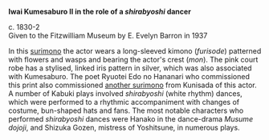 **Iwai Kumesaburo II in the role of a _shirabyoshi_ dancer**

c. 1830-2    
Given to the Fitzwilliam Museum by E. Evelyn Barron in 1937

In this [surimono](/themes/surimono-and-special-printing-effects) the actor wears a long-sleeved kimono (_furisode_) patterned with flowers and wasps and bearing the actor's crest (_mon_). The pink court robe has a stylised, linked iris pattern in silver, which was also associated with Kumesaburo. The poet Ryuotei Edo no Hananari who commissioned this print also commissioned [another surimono](KUN/kunp490.htm) from Kunisada of this actor. A number of Kabuki plays involved _shirabyoshi_ (white rhythm) dances, which were performed to a rhythmic accompaniment with changes of costume, bun-shaped hats and fans. The most notable characters who performed _shirabyoshi_ dances were Hanako in the dance-drama _Musume dojoji_, and Shizuka Gozen, mistress of Yoshitsune, in numerous plays.
